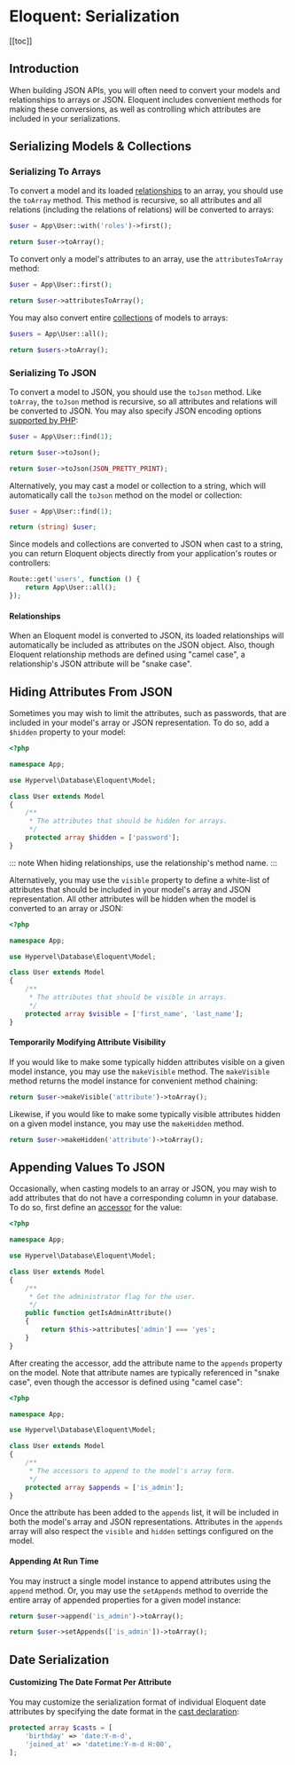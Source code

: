 # Eloquent: Serialization
[[toc]]

## Introduction

When building JSON APIs, you will often need to convert your models and relationships to arrays or JSON. Eloquent includes convenient methods for making these conversions, as well as controlling which attributes are included in your serializations.

## Serializing Models & Collections

### Serializing To Arrays

To convert a model and its loaded [relationships](/docs/eloquent-relationships) to an array, you should use the `toArray` method. This method is recursive, so all attributes and all relations (including the relations of relations) will be converted to arrays:

```php
$user = App\User::with('roles')->first();

return $user->toArray();
```

To convert only a model's attributes to an array, use the `attributesToArray` method:

```php
$user = App\User::first();

return $user->attributesToArray();
```

You may also convert entire [collections](/docs/eloquent-collections) of models to arrays:

```php
$users = App\User::all();

return $users->toArray();
```

### Serializing To JSON

To convert a model to JSON, you should use the `toJson` method. Like `toArray`, the `toJson` method is recursive, so all attributes and relations will be converted to JSON. You may also specify JSON encoding options [supported by PHP](https://secure.php.net/manual/en/function.json-encode.php):

```php
$user = App\User::find(1);

return $user->toJson();

return $user->toJson(JSON_PRETTY_PRINT);
```

Alternatively, you may cast a model or collection to a string, which will automatically call the `toJson` method on the model or collection:

```php
$user = App\User::find(1);

return (string) $user;
```

Since models and collections are converted to JSON when cast to a string, you can return Eloquent objects directly from your application's routes or controllers:

```php
Route::get('users', function () {
    return App\User::all();
});
```

#### Relationships

When an Eloquent model is converted to JSON, its loaded relationships will automatically be included as attributes on the JSON object. Also, though Eloquent relationship methods are defined using "camel case", a relationship's JSON attribute will be "snake case".

## Hiding Attributes From JSON

Sometimes you may wish to limit the attributes, such as passwords, that are included in your model's array or JSON representation. To do so, add a `$hidden` property to your model:

```php
<?php

namespace App;

use Hypervel\Database\Eloquent\Model;

class User extends Model
{
    /**
     * The attributes that should be hidden for arrays.
     */
    protected array $hidden = ['password'];
}
```

::: note
When hiding relationships, use the relationship's method name.
:::

Alternatively, you may use the `visible` property to define a white-list of attributes that should be included in your model's array and JSON representation. All other attributes will be hidden when the model is converted to an array or JSON:

```php
<?php

namespace App;

use Hypervel\Database\Eloquent\Model;

class User extends Model
{
    /**
     * The attributes that should be visible in arrays.
     */
    protected array $visible = ['first_name', 'last_name'];
}
```

#### Temporarily Modifying Attribute Visibility

If you would like to make some typically hidden attributes visible on a given model instance, you may use the `makeVisible` method. The `makeVisible` method returns the model instance for convenient method chaining:

```php
return $user->makeVisible('attribute')->toArray();
```

Likewise, if you would like to make some typically visible attributes hidden on a given model instance, you may use the `makeHidden` method.

```php
return $user->makeHidden('attribute')->toArray();
```

## Appending Values To JSON

Occasionally, when casting models to an array or JSON, you may wish to add attributes that do not have a corresponding column in your database. To do so, first define an [accessor](/docs/eloquent-mutators) for the value:

```php
<?php

namespace App;

use Hypervel\Database\Eloquent\Model;

class User extends Model
{
    /**
     * Get the administrator flag for the user.
     */
    public function getIsAdminAttribute()
    {
        return $this->attributes['admin'] === 'yes';
    }
}
```

After creating the accessor, add the attribute name to the `appends` property on the model. Note that attribute names are typically referenced in "snake case", even though the accessor is defined using "camel case":

```php
<?php

namespace App;

use Hypervel\Database\Eloquent\Model;

class User extends Model
{
    /**
     * The accessors to append to the model's array form.
     */
    protected array $appends = ['is_admin'];
}
```

Once the attribute has been added to the `appends` list, it will be included in both the model's array and JSON representations. Attributes in the `appends` array will also respect the `visible` and `hidden` settings configured on the model.

#### Appending At Run Time

You may instruct a single model instance to append attributes using the `append` method. Or, you may use the `setAppends` method to override the entire array of appended properties for a given model instance:

```php
return $user->append('is_admin')->toArray();

return $user->setAppends(['is_admin'])->toArray();
```

## Date Serialization

#### Customizing The Date Format Per Attribute

You may customize the serialization format of individual Eloquent date attributes by specifying the date format in the [cast declaration](/docs/eloquent-mutators#attribute-casting):

```php
protected array $casts = [
    'birthday' => 'date:Y-m-d',
    'joined_at' => 'datetime:Y-m-d H:00',
];
```